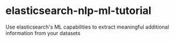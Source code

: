 # elasticsearch-nlp-ml-tutorial
Use elasticsearch's ML capabilities to extract meaningful additional information from your datasets
